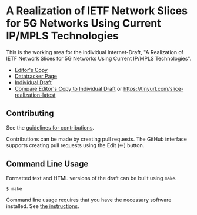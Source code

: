 # A Realization of IETF Network Slices for 5G Networks Using Current IP/MPLS Technologies

This is the working area for the individual Internet-Draft, "A Realization of IETF Network Slices for 5G Networks Using Current IP/MPLS Technologies".

* [Editor's Copy](https://boucadair.github.io/5g-slice-realization/#go.draft-srld-teas-5g-slicing.html)
* [Datatracker Page](https://datatracker.ietf.org/doc/draft-srld-teas-5g-slicing)
* [Individual Draft](https://datatracker.ietf.org/doc/html/draft-srld-teas-5g-slicing)
* [Compare Editor's Copy to Individual Draft](https://boucadair.github.io/5g-slice-realization/#go.draft-srld-teas-5g-slicing.diff) or https://tinyurl.com/slice-realization-latest


## Contributing

See the
[guidelines for contributions](https://github.com/boucadair/5g-slice-realization/blob/main/CONTRIBUTING.md).

Contributions can be made by creating pull requests.
The GitHub interface supports creating pull requests using the Edit (✏) button.


## Command Line Usage

Formatted text and HTML versions of the draft can be built using `make`.

```sh
$ make
```

Command line usage requires that you have the necessary software installed.  See
[the instructions](https://github.com/martinthomson/i-d-template/blob/main/doc/SETUP.md).

